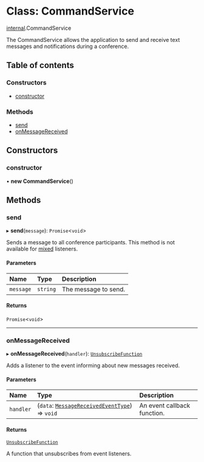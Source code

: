 # Class: CommandService

[internal](../modules/internal.md).CommandService

The CommandService allows the application to send and receive text messages and notifications during a conference.

## Table of contents

### Constructors

- [constructor](internal.CommandService.md#constructor)

### Methods

- [send](internal.CommandService.md#send)
- [onMessageReceived](internal.CommandService.md#onmessagereceived)

## Constructors

### constructor

• **new CommandService**()

## Methods

### send

▸ **send**(`message`): `Promise`<`void`\>

Sends a message to all conference participants. This method is not available for [mixed](doc:rn-client-sdk-enums-listentype#mixed) listeners.

#### Parameters

| Name | Type | Description |
| :------ | :------ | :------ |
| `message` | `string` | The message to send. |

#### Returns

`Promise`<`void`\>

___

### onMessageReceived

▸ **onMessageReceived**(`handler`): [`UnsubscribeFunction`](../modules/internal.md#unsubscribefunction)

Adds a listener to the event informing about new messages received.

#### Parameters

| Name | Type | Description |
| :------ | :------ | :------ |
| `handler` | (`data`: [`MessageReceivedEventType`](../interfaces/internal.MessageReceivedEventType.md)) => `void` | An event callback function. |

#### Returns

[`UnsubscribeFunction`](../modules/internal.md#unsubscribefunction)

A function that unsubscribes from event listeners.
